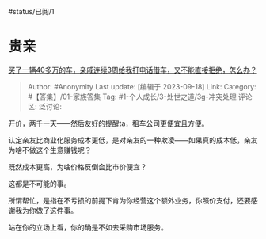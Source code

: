 #status/已阅/1

# 贵亲

[买了一辆40多万的车，亲戚连续3周给我打电话借车，又不能直接拒绝，怎么办？](https://www.zhihu.com/question/601067687/answer/3216720282)

> Author: #Anonymity
> Last update: [编辑于 2023-09-18]
> Link:
> Category: #【答集】/01-家族答集
> Tag: #1-个人成长/3-处世之道/3g-冲突处理
> 评论区:
> 泛讨论:

开价，两千一天——然后友好的提醒ta，租车公司更便宜且方便。

认定亲友比商业化服务成本更低，是对亲友的一种欺凌——如果真的成本低，亲友为啥不做这个生意赚钱呢？

既然成本更高，为啥价格反倒会比市价便宜？

这都是不可能的事。

所谓帮忙，是指在不亏损的前提下肯为你经营这个额外业务，你照价支付，还要感谢我为你做了这件事。

站在你的立场上看，你的确是不如去采购市场服务。
